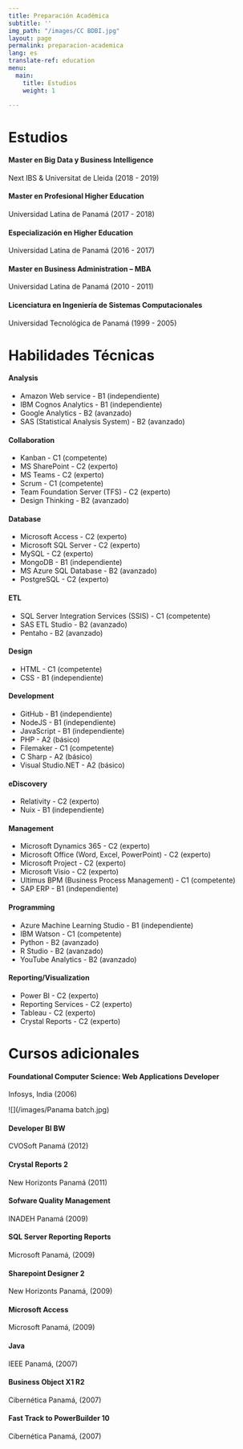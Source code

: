 ```yaml
---
title: Preparación Académica
subtitle: ''
img_path: "/images/CC BDBI.jpg"
layout: page
permalink: preparacion-academica
lang: es
translate-ref: education
menu:
  main:
    title: Estudios
    weight: 1

---
```

# Estudios

#### Master en Big Data y Business Intelligence

Next IBS & Universitat de Lleida (2018 - 2019)

#### Master en Profesional Higher Education

Universidad Latina de Panamá (2017 - 2018)

#### Especialización en Higher Education

Universidad Latina de Panamá (2016 - 2017)

#### Master en Business Administration – MBA

Universidad Latina de Panamá (2010 - 2011)

#### Licenciatura en Ingeniería de Sistemas Computacionales

Universidad Tecnológica de Panamá (1999 - 2005)

# Habilidades Técnicas

#### Analysis

* Amazon Web service - B1 (independiente)
* IBM Cognos Analytics - B1 (independiente)
* Google Analytics - B2 (avanzado)
* SAS (Statistical Analysis System) - B2 (avanzado)

#### Collaboration

* Kanban - C1 (competente)
* MS SharePoint - C2 (experto)
* MS Teams - C2 (experto)
* Scrum - C1 (competente)
* Team Foundation Server (TFS) - C2 (experto)
* Design Thinking - B2 (avanzado)

#### Database

* Microsoft Access - C2 (experto)
* Microsoft SQL Server - C2 (experto)
* MySQL - C2 (experto)
* MongoDB - B1 (independiente)
* MS Azure SQL Database - B2 (avanzado)
* PostgreSQL - C2 (experto)

#### ETL

* SQL Server Integration Services (SSIS) - C1 (competente)
* SAS ETL Studio - B2 (avanzado)
* Pentaho - B2 (avanzado)

#### Design

* HTML - C1 (competente)
* CSS - B1 (independiente)

#### Development

* GitHub - B1 (independiente)
* NodeJS - B1 (independiente)
* JavaScript - B1 (independiente)
* PHP - A2 (básico)
* Filemaker - C1 (competente)
* C Sharp - A2 (básico)
* Visual Studio.NET - A2 (básico)

#### eDiscovery

* Relativity - C2 (experto)
* Nuix - B1 (independiente)

#### Management

* Microsoft Dynamics 365 - C2 (experto)
* Microsoft Office (Word, Excel, PowerPoint) - C2 (experto)
* Microsoft Project - C2 (experto)
* Microsoft Visio - C2 (experto)
* Ultimus BPM (Business Process Management) - C1 (competente)
* SAP ERP - B1 (independiente)

#### Programming

* Azure Machine Learning Studio - B1 (independiente)
* IBM Watson - C1 (competente)
* Python - B2 (avanzado)
* R Studio - B2 (avanzado)
* YouTube Analytics - B2 (avanzado)

#### Reporting/Visualization

* Power BI - C2 (experto)
* Reporting Services - C2 (experto)
* Tableau - C2 (experto)
* Crystal Reports - C2 (experto)

# Cursos adicionales

#### Foundational Computer Science: Web Applications Developer

Infosys, India (2006)

![](/images/Panama batch.jpg)

#### Developer BI BW

CVOSoft Panamá (2012)

#### Crystal Reports 2

New Horizonts Panamá (2011)

#### Sofware Quality Management

INADEH Panamá (2009)

#### SQL Server Reporting Reports

Microsoft Panamá, (2009)

#### Sharepoint Designer 2

New Horizonts Panamá, (2009)

#### Microsoft Access

Microsoft Panamá, (2009)

#### Java

IEEE Panamá, (2007)

#### Business Object X1 R2

Cibernética Panamá, (2007)

#### Fast Track to PowerBuilder 10

Cibernética Panamá, (2007)